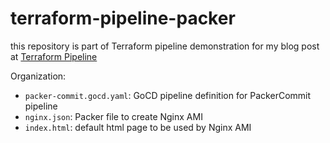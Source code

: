 # terraform-pipeline-packer

this repository is part of Terraform pipeline demonstration for my blog post at [Terraform Pipeline](https://pnguyen.io/posts/terraform-pipeline)

Organization:

- `packer-commit.gocd.yaml`: GoCD pipeline definition for PackerCommit pipeline
- `nginx.json`: Packer file to create Nginx AMI
- `index.html`: default html page to be used by Nginx AMI
